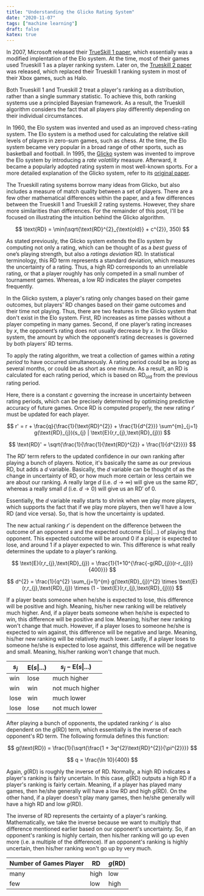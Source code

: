 ```yaml
---
title: "Understanding the Glicko Rating System"
date: "2020-11-07"
tags: ["machine learning"]
draft: false
katex: true
---
```


In 2007, Microsoft released their [TrueSkill 1 paper](https://www.microsoft.com/en-us/research/wp-content/uploads/2007/01/NIPS2006_0688.pdf), which essentially was a modified implentation of the Elo system. At the time, most of their games used Trueskill 1 as a player ranking system. Later on, the [Trueskill 2 paper](https://www.microsoft.com/en-us/research/publication/trueskill-2-improved-bayesian-skill-rating-system/) was released, which replaced their Trueskill 1 ranking system in most of their Xbox games, such as Halo.

Both Trueskill 1 and Trueskill 2 treat a player's ranking as a distribution, rather than a single summary statistic. To achieve this, both ranking systems use a principled Bayesian framework. As a result, the Trueskill algorithm considers the fact that all players play differently depending on their individual circumstances.

In 1960, the Elo system was invented and used as an improved chess-rating system. The Elo system is a method used for calculating the relative skill levels of players in zero-sum games, such as chess. At the time, the Elo system became very popular in a broad range of other sports, such as basketball and football. In 1995, the [Glicko](https://en.wikipedia.org/wiki/Glicko_rating_system) system was invented to improve the Elo system by introducing a *rate volatility* measure. Afterward, it became a popularly adopted rating system in most well-known sports. For a more detailed explanation of the Glicko system, refer to its [original paper](http://www.glicko.net/glicko/glicko.pdf).

The Trueskill rating systems borrow many ideas from Glicko, but also includes a measure of match quality between a set of players. There are a few other mathematical differences within the paper, and a few differences between the Trueskill 1 and Trueskill 2 rating systems. However, they share more similarities than differences. For the remainder of this post, I'll be focused on illustrating the intuition behind the Glicko algorithm.

$$
\text{RD} = \min(\sqrt{\text{RD}^{2}_{\text{old}} + c^{2}}, 350)
$$

As stated previously, the Glicko system extends the Elo system by computing not only a rating, which can be thought of as a *best guess* of one’s playing strength, but also a *ratings deviation* $\text{RD}$. In statistical terminology, this $\text{RD}$ term represents a standard deviation, which measures the uncertainty of a rating. Thus, a high $\text{RD}$ corresponds to an unreliable rating, or that a player roughly has only competed in a small number of tournament games. Whereas, a low $\text{RD}$ indicates the player competes frequently.

In the Glicko system, a player's rating only changes based on their game outcomes, but players' $\text{RD}$ changes based on their game outcomes and their time not playing. Thus, there are two features in the Glicko system that don't exist in the Elo system. First, $\text{RD}$ increases as time passes without a player competing in many games. Second, if one player’s rating increases by $x$, the opponent’s rating does not usually decrease by $x$. In the Glicko system, the amount by which the opponent’s rating decreases is governed by both players’ $\text{RD}$ terms.

To apply the rating algorithm, we treat a collection of games within a *rating period* to
have occurred simultaneously. A rating period could be as long as several months, or could
be as short as one minute. As a result, an $\text{RD}$ is calculated for each rating period, which is based on $\text{RD}_{\text{old}}$ from the previous rating period.

Here, there is a constant $c$ governing the increase in uncertainty between rating periods, which can be precisely determined by optimizing predictive accuracy of future games. Once $\text{RD}$ is computed properly, the new rating $r'$ must be updated for each player.

$$
r' = r + \frac{q}{\frac{1}{\text{RD}^{2}} + \frac{1}{d^{2}}} \sum^{m}_{j=1} g(\text{RD}_{j})(s_{j} | \text{E}(r,r_{j},\text{RD}_{j}))
$$

$$
\text{RD}' = \sqrt{\frac{1}{\frac{1}{\text{RD}^{2}} + \frac{1}{d^{2}}}}
$$

The $\text{RD}'$ term refers to the updated confidence in our own ranking after playing a bunch of players. Notice, it's basically the same as our previous $\text{RD}$, but adds a $d$ variable. Basically, the $d$ variable can be thought of as the change in uncertainty of $\text{RD}$, or how much more certain or less certain we are about our ranking. A really large $d$ (i.e. $d \to \infty$) will give us the same $\text{RD}'$, whereas a really small $d$ (i.e. $d \to 0$) will give us an $\text{RD}'$ of $0$.

Essentially, the $d$ variable really starts to shrink when we play more players, which supports the fact that if we play more players, then we'll have a low $\text{RD}$ (and vice versa). So, that is how the uncertainty is updated.

The new actual ranking $r'$ is dependent on the difference between the outcome of an opponent $s$ and the expected outcome $\text{E}(s|...)$ of playing that opponent. This expected outcome will be around $0$ if a player is expected to lose, and around $1$ if a player expected to win. This difference is what really determines the update to a player's ranking.

$$
\text{E}(r,r_{j},\text{RD}_{j}) = \frac{1}{1+10^{\frac{-g(RD_{j})(r-r_{j})}{400}}}
$$

$$
d^{2} = \frac{1}{q^{2} \sum_{j=1}^{m} g(\text{RD}_{j})^{2} \times \text{E}(r,r_{j},\text{RD}_{j}) \times (1 - \text{E}(r,r_{j},\text{RD}_{j}))}
$$

If a player beats someone when he/she is expected to lose, this difference will be positive and high. Meaning, his/her new ranking will be relatively much higher. And, if a player beats someone when he/she is expected to win, this difference will be positive and low. Meaning, his/her new ranking won't change that much. However, if a player loses to someone he/she is expected to win against, this difference will be negative and large. Meaning, his/her new ranking will be relatively much lower. Lastly, if a player loses to someone he/she is expected to lose against, this difference will be negative and small. Meaning, his/her ranking won't change that much.

| $s_{j}$ | $\text{E} (s \vert ...)$ | $s_{j} - \text{E}(s \vert ...)$ |
| ------- | ------------------------ | ------------------------------- |
| win     | lose                     | $\text{much higher}$            |
| win     | win                      | $\text{not much higher}$        |
| lose    | win                      | $\text{much lower}$             |
| lose    | lose                     | $\text{not much lower}$         |

After playing a bunch of opponents, the updated ranking $r'$ is also dependent on the $g(\text{RD})$ term, which essentially is the inverse of each opponent's $\text{RD}$ term. The following formula defines this function:

$$
g(\text{RD}) = \frac{1}{\sqrt{\frac{1 + 3q^{2}\text{RD}^{2}}{\pi^{2}}}}
$$

$$
q = \frac{\ln 10}{400}
$$

Again, $g(\text{RD})$ is roughly the inverse of $\text{RD}$. Normally, a high $\text{RD}$ indicates a player's ranking is fairly uncertain. In this case, $g(\text{RD})$ outputs a high $\text{RD}$ if a player's ranking is fairly certain. Meaning, if a player has played many games, then he/she generally will have a low $\text{RD}$ and high $g(\text{RD})$. On the other hand, if a player doesn't play many games, then he/she generally will have a high $\text{RD}$ and low $g(\text{RD})$.

The inverse of $\text{RD}$ represents the certainty of a player's ranking. Mathematically, we take the inverse because we want to multiply that difference mentioned earlier based on our opponent's uncertainty. So, if an opponent's ranking is highly certain, then his/her ranking will go up even more (i.e. a multiple of the difference). If an opponent's ranking is highly uncertain, then his/her ranking won't go up by very much.

| Number of Games Player | $\text{RD}$ | $g(\text{RD})$ |
| ---------------------- | ----------- | -------------- |
| many                   | high        | low            |
| few                    | low         | high           |
